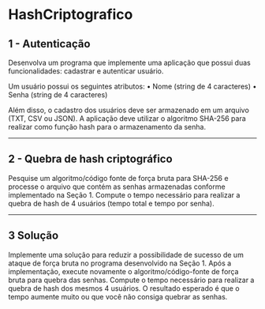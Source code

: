 # HashCriptografico
## 1 - Autenticação

Desenvolva um programa que implemente uma aplicação que possui duas funcionalidades: cadastrar
e autenticar usuário.

Um usuário possui os seguintes atributos:
• Nome (string de 4 caracteres)
• Senha (string de 4 caracteres)

Além disso, o cadastro dos usuários deve ser armazenado em um arquivo (TXT, CSV ou JSON). A
aplicação deve utilizar o algoritmo SHA-256 para realizar como função hash para o armazenamento
da senha.

-------------------------------------------

## 2 - Quebra de hash criptográfico
Pesquise um algoritmo/código fonte de força bruta para SHA-256 e processe o arquivo que contém as
senhas armazenadas conforme implementado na Seção 1. Compute o tempo necessário para realizar
a quebra de hash de 4 usuários (tempo total e tempo por senha).

-------------------------------------------

## 3 Solução
Implemente uma solução para reduzir a possibilidade de sucesso de um ataque de força bruta no programa desenvolvido na Seção 1. Após a implementação, execute novamente o algoritmo/código-fonte de força bruta para quebra das senhas. Compute o tempo necessário para realizar a quebra de hash dos mesmos 4 usuários. O resultado esperado é que o tempo aumente muito ou que você não consiga quebrar as senhas.



